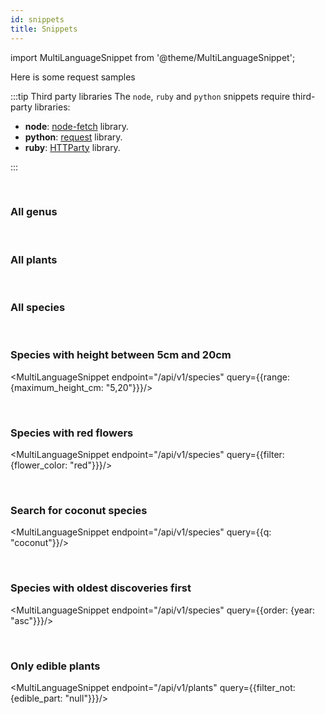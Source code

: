 ```yaml
---
id: snippets
title: Snippets
---
```


import MultiLanguageSnippet from '@theme/MultiLanguageSnippet';

Here is some request samples

:::tip Third party libraries
The `node`, `ruby` and `python` snippets require third-party libraries:

- **node**: [node-fetch](https://github.com/node-fetch/node-fetch) library.
- **python**: [request](https://requests.readthedocs.io/en/master/) library.
- **ruby**: [HTTParty](https://github.com/jnunemaker/httparty) library.

:::

<br />

### All genus

<MultiLanguageSnippet endpoint="/api/v1/genus" />

<br />

### All plants

<MultiLanguageSnippet endpoint="/api/v1/plants" />


<br />

### All species

<MultiLanguageSnippet endpoint="/api/v1/species" />


<br />

### Species with height between 5cm and 20cm

<MultiLanguageSnippet endpoint="/api/v1/species" query={{range: {maximum_height_cm: "5,20"}}}/>


<br />

### Species with red flowers

<MultiLanguageSnippet endpoint="/api/v1/species" query={{filter: {flower_color: "red"}}}/>


<br />

### Search for coconut species

<MultiLanguageSnippet endpoint="/api/v1/species" query={{q: "coconut"}}/>


<br />

### Species with oldest discoveries first

<MultiLanguageSnippet endpoint="/api/v1/species" query={{order: {year: "asc"}}}/>


<br />

### Only edible plants

<MultiLanguageSnippet endpoint="/api/v1/plants" query={{filter_not: {edible_part: "null"}}}/>

